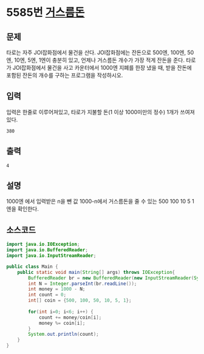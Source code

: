 # 5585번 [거스름돈](https://www.acmicpc.net/problem/5585)

## 문제
타로는 자주 JOI잡화점에서 물건을 산다. JOI잡화점에는 잔돈으로 500엔, 100엔, 50엔, 10엔, 5엔, 1엔이 충분히 있고, 언제나 거스름돈 개수가 가장 적게 잔돈을 준다. 타로가 JOI잡화점에서 물건을 사고 카운터에서 1000엔 지폐를 한장 냈을 때, 받을 잔돈에 포함된 잔돈의 개수를 구하는 프로그램을 작성하시오.
## 입력
입력은 한줄로 이루어져있고, 타로가 지불할 돈(1 이상 1000미만의 정수) 1개가 쓰여져있다.


```
380
```
## 출력
```
4
```
## 설명
1000엔 에서 입력받은 n을 뺀 값 1000-n에서 거스름돈을 줄 수 있는 500 100 10 5 1엔을 확인한다.
## 소스코드
```java
import java.io.IOException;
import java.io.BufferedReader;
import java.io.InputStreamReader;

public class Main {
    public static void main(String[] args) throws IOException{
    	BufferedReader br = new BufferedReader(new InputStreamReader(System.in));
    	int N = Integer.parseInt(br.readLine());
    	int money = 1000 - N;
    	int count = 0;
    	int[] coin = {500, 100, 50, 10, 5, 1};
    	
    	for(int i=0; i<6; i++) {
    		count += money/coin[i];
    		money %= coin[i];
    	}
    	System.out.println(count);
    }
}
```


